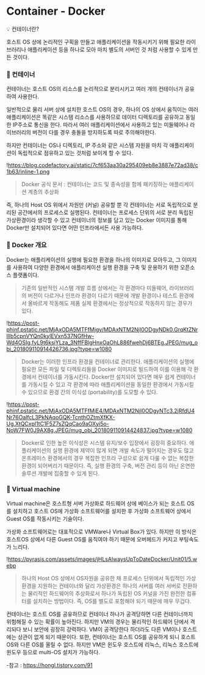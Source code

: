 # Container - Docker

<aside>
💡 컨테이너란?

호스트 OS 상에 논리적인 구획을 만들고 애플리케이션을 작동시키기 위해 필요한 라이브러리나 애플리케이션 등을 하나로 모아 마치 별도의 서버인 것 처럼 사용할 수 있게 만든 것이다.

</aside>

### 🔎 컨테이너

컨테이너는 호스트 OS의 리소스를 논리적으로 분리시키고 여러 개의 컨테이너가 공유하여 사용한다.

일반적으로 물리 서버 상에 설치한 호스트 OS의 경우, 하나의 OS 상에서 움직이는 여러 애플리케이션은 똑같은 시스템 리소스를 사용하므로 데이터 디렉토리를 공유하고 동일한 IP주소로 통신을 한다. 따라서 여러 애플리케이션에서 사용하고 있는 미들웨어나 라이브러리의 버전이 다를 경우 충돌을 방지하도록 따로 주의해야한다.

하지만 컨테이너는 OS나 디렉토리, IP 주소와 같은 시스템 자원을 마치 각 애플리케이션이 독립적으로 점유하고 있는 것처럼 보이게 할 수 있다.

!https://blog.codefactory.ai/static/7cf653aa30a295409eb8e3887e72ad38/c1b63/inline-1.png

> Docker 공식 문서 : 컨테이너는 코드 및 종속성을 함께 패키징하는 애플리케이션 계층의 추상화

즉, 하나의 Host OS 위에서 자원만 (커널) 공유할 뿐 각 컨테이너는 서로 독립적으로 분리된 공간에서의 프로세스로 실행된다.
컨테이너는 프로세스 단위의 서로 분리 독립된 가상환경이라 생각할 수 있고 컨테이너의 정보를 담고 있는 Docker 이미지를 통해 Docker만 설치되어 있다면 어떤 인프라에서든 사용 가능하다.
>

### 🔎 Docker 개요

Docker는 애플리케이션의 실행에 필요한 환경을 하나의 이미지로 모아두고, 그 이미지를 사용하여 다양한 환경에서 애플리케이션 실행 환경을 구축 및 운용하기 위한 오픈소스 플랫폼이다.

> 기존의 일반적인 시스템 개발 흐름 상에서는 각 환경마다 미들웨어, 라이브러리의 버전이 다르거나 인프라 환경이 다르기 때문에 개발 환경이나 테스트 환경에서 올바르게 작동해도 제품 실제 환경에서는 정상적으로 작동하지 않는 경우가 있다.
>

!https://post-phinf.pstatic.net/MjAxODA5MTFfMjgy/MDAxNTM2NjI0ODgyNDk0.GrqKtZNrlllb5cpnVYQn0kylEVxn537NGfHw-Wd4OSIg.fyL9t6ksiYLza_3NffFBlgHnxOaOhL886fwehDj6BTEg.JPEG/mug_obj_201809110914426736.jpg?type=w1080

> Docker는 이러한 인프라 환경을 컨테이너로 관리한다.
애플리케이션의 실행에 필요한 모든 파일 및 디렉토리들을 Docker 이미지로 빌드하여 이를 이용해 각 환경에서 컨테이너를 가동시킨다.
Docker만 설치되어 있다면 매우 쉽게 컨테이너를 가동시킬 수 있고 각 환경에 따라 애플리케이션을 동일한 환경에서 가동시킬 수 있으므로 환경 간의 이식성 (portability)를 도모할 수 있다.
>

!https://post-phinf.pstatic.net/MjAxODA5MTFfMjE4/MDAxNTM2NjI0ODgyNTc3.2jRfdU4Nr76OalfcL3PkNAqoGQK-TcnthOZtmXfKX-Ug.XtQCxpl1tC1F5Z7sZQqCao9aOXyi5o-NoW7FW0J9AX8g.JPEG/mug_obj_201809110914424837.jpg?type=w1080

> Docker로 인한 높은 이식성은 시스템 유지/보수 입장에서 굉장히 중요하다.
애플리케이션의 실행 환경에 제약이 많게 되면 개발 속도가 떨어지는 경우도 많고 온프레미스 환경에서의 경우 복잡한 인프라 구성으로 쉽게 다룰 수 없는 복잡한 환경이 되어버리기 때문이다.
즉, 실행 환경의 구축, 버전 관리 등이 아닌 온연한 솔루션 개발에 집중할 수 있게 된다.
>

### 🔎 Virtual machine

Virtual machine은 호스트형 서버 가상화로 하드웨어 상에 베이스가 되는 호스트 OS를 설치하고 호스트 OS에 가상화 소프트웨어를 설치한 후 가상화 소프트웨어 상에서 Guest OS를 작동시키는 기술이다.

가상화 소프트웨어로는 대표적으로 VMWare나 Virtual Box가 있다. 하지만 이 방식은 호스트OS 상에서 다른 Guest OS를 움직여야 하기 때문에 오버헤드가 커지고 부팅속도가 느리다.

!https://pyrasis.com/assets/images/jHLsAlwaysUpToDateDocker/Unit01/5.webp

> 하나의 Host OS 상에서 OS자원을 공유한 채 프로세스 단위에서 독립적인 가상환경을 지원하는 컨테이너와 달리 가상환경은 하나의 서버를 여러 서버로 전환하는 물리적인 하드웨어의 추상화로서 하나가 독립된 OS 커널을 가진 완전한 컴퓨터를 설치하는 방법이다. 즉, OS를 별도로 포함해야 되기 때문에 매우 무겁다.

컨테이너는 호스트 OS를 공유하므로 컨테이너 하나가 공격당하면 다른 컨테이너까지 위험해질 수 있는 확률이 높아진다. 하지만 VM의 경우는 물리적인 하드웨어 단에서 격리되다 보니 보안에 굉장히 강력하다. VM이 공격당한다 하더라도 다른 VM이나 호스트에는 상관이 없게 되기 때문이다.
또한, 컨테이너는 호스트 OS를 공유하게 되니 호스트 OS와 다른 OS를 올릴 수 없다. 하지만 VM은 윈도우 호스트에 리눅스, 리눅스 호스트에 윈도우 등으로 multi-OS 설치가 가능하다.
>

-참고 : https://hongl.tistory.com/91